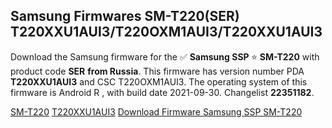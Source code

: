<h2>Samsung Firmwares SM-T220(SER) T220XXU1AUI3/T220OXM1AUI3/T220XXU1AUI3</h2>
Download the Samsung firmware for the ✅ <strong>Samsung SSP </strong> ⭐ <strong>SM-T220</strong> with product code <strong>SER</strong> <strong> from Russia</strong>. This firmware has version number PDA <strong>T220XXU1AUI3</strong> and CSC T220OXM1AUI3. The operating system of this firmware is Android R , with build date 2021-09-30. Changelist <strong>22351182</strong>.


[SM-T220](https://samfirm.shop/samsung/model/SM-T220)
[T220XXU1AUI3](https://samfirm.shop/samsung/pda/T220XXU1AUI3)
[Download Firmware Samsung SSP SM-T220](https://samfirm.shop/samsung/firmware/461989)
